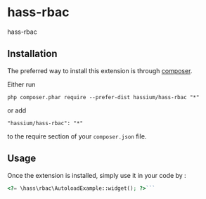 hass-rbac
==============
hass-rbac

Installation
------------

The preferred way to install this extension is through [composer](http://getcomposer.org/download/).

Either run

```
php composer.phar require --prefer-dist hassium/hass-rbac "*"
```

or add

```
"hassium/hass-rbac": "*"
```

to the require section of your `composer.json` file.


Usage
-----

Once the extension is installed, simply use it in your code by  :

```php
<?= \hass\rbac\AutoloadExample::widget(); ?>```